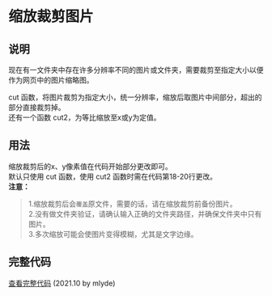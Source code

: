 # 缩放裁剪图片  
## 说明  
现在有一文件夹中存在许多分辨率不同的图片或文件夹，需要裁剪至指定大小以便作为网页中的图片缩略图。  

cut 函数，将图片裁剪为指定大小，统一分辨率，缩放后取图片中间部分，超出的部分直接裁剪掉。  
还有一个函数 cut2，为等比缩放至x或y为定值。  

## 用法  
缩放裁剪后的x、y像素值在代码开始部分更改即可。  
默认只使用 cut 函数，使用 cut2 函数时需在代码第18-20行更改。  
**注意：**  
>1.缩放裁剪后会`覆盖`原文件，需要的话，请在缩放裁剪前备份图片。  
>2.没有做文件夹验证，请确认输入正确的文件夹路径，并确保文件夹中只有图片。  
>3.多次缩放可能会使图片变得模糊，尤其是文字边缘。  

## 完整代码  
[查看完整代码](https://github.com/mlyde/file-automatic/blob/main/resize-image/resize-image.py) (2021.10 by mlyde)  
